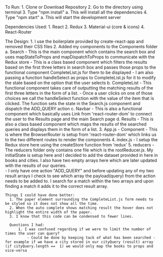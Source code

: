 To Run:
    1. Clone or Download Repository
    2. Go to the directory using terminal
    3. Type "npm install"
          a. This will install all the dependencies
    4. Type "npm start"
          a. This will start the development server


Dependencies Used:
    1. React
    2. Redux
    3. Material-ui (core & icons)
    4. React-Router


  The Design:
    1. I use the boilerplate provided by create-react-app and removed their CSS files
    2. Added my components to the Components folder
        a. Search
            - This is the main component which contains the search box and uses mapStateToProps and mapDispatchToProps to communicate with the Redux store
            - This is a class based component which filters the results based on the first three letters in search box and passes those props to the functional component CompleteList.js for them to be displayed
            - I am also passing a function handleSelect as props to CompleteList.js for it to modify the state based on the option that the user selects
        b. CompleteList
            - This functional component takes care of outputting the matching results of the first three letters in the form of a list.
            - Once a user clicks on one of those choices we call the handleSelect function with the value of the item that is clicked. The function sets the state in the Search.js component and dispatch the ADD_QUERY action
        c. Navbar
            - This is also a functional component which basically uses Link from 'react-router-dom' to connect the user to the Results page and the main Search page
        d. Results
            - This is also a class based component which maps the results of the searched queries and displays them in the form of a list.
    3. App.js - Component
          - This is where the BrowserRouter is setup from 'react-router-dom' which links us to the two different routes to render the components
    4. index.js
          - I setup the Redux store here using the createStore function from 'redux'
    5. reducers
          - The reducers folder only contains one file which is the rootReducer.js. My initialState is setup here and I decided to add the dataset provided in here in books and cities. I also have two empty arrays here which are later updated with the results of our queries.  
          - I only have one action "ADD_QUERY" and before updating any of my two result arrays I check to see which array the payload(query) from the action needs to be added to. I search for a match within the two arrays and upon finding a match it adds it to the correct result array.


    Things I could have done better:
      1. The paper element surrounding the CompleteList.js form needs to be styled so it does not show all the time.
      2. When the auto complete shows matching result the hover does not highlight the entire width of the paper.
      3. I know that this code can be condensed to fewer lines.

      Questions I had:
          1. I was confused regarding if we were to limit the number of times the user can query?
              - Could be done by keeping tack of what has been searched - for example if we have a city stored in our cityQuery (result) array (if cityQuery.length ==  1) we would only map the books to props and vice-versa
              
